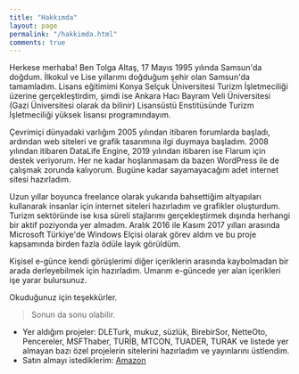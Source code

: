 ```yaml
---
title: "Hakkımda"
layout: page
permalink: "/hakkimda.html"
comments: true
---
```

Herkese merhaba!
Ben Tolga Altaş, 17 Mayıs 1995 yılında Samsun'da doğdum. İlkokul ve Lise yıllarımı doğduğum şehir olan Samsun'da tamamladım. Lisans eğitimimi Konya Selçuk Üniversitesi Turizm İşletmeciliği üzerine gerçekleştirdim, şimdi ise Ankara Hacı Bayram Veli Üniversitesi (Gazi Üniversitesi olarak da bilinir) Lisansüstü Enstitüsünde Turizm İşletmeciliği yüksek lisansı programındayım.

Çevrimiçi dünyadaki varlığım 2005 yılından itibaren forumlarda başladı, ardından web siteleri ve grafik tasarımına ilgi duymaya başladım. 2008 yılından itibaren DataLife Engine, 2019 yılından itibaren ise Flarum için destek veriyorum. Her ne kadar hoşlanmasam da bazen WordPress ile de çalışmak zorunda kalıyorum. Bugüne kadar sayamayacağım adet internet sitesi hazırladım.

Uzun yıllar boyunca freelance olarak yukarıda bahsettiğim altyapıları kullanarak insanlar için internet siteleri hazırladım ve grafikler oluşturdum. Turizm sektöründe ise kısa süreli stajlarımı gerçekleştirmek dışında herhangi bir aktif poziyonda yer almadım. Aralık 2016 ile Kasım 2017 yılları arasında Microsoft Türkiye'de Windows Elçisi olarak görev aldım ve bu proje kapsamında birden fazla ödüle layık görüldüm.

Kişisel e-günce kendi görüşlerimi diğer içeriklerin arasında kaybolmadan bir arada derleyebilmek için hazırladım. Umarım e-güncede yer alan içerikleri işe yarar bulursunuz.

Okuduğunuz için teşekkürler.

> Sonun da sonu olabilir.

- Yer aldığım projeler: DLETurk, mukuz, süzlük, BirebirSor, NetteOto, Pencereler, MSFThaber, TURİB, MTCON, TUADER, TURAK ve listede yer almayan bazı özel projelerin sitelerini hazırladım ve yayınlarını üstlendim.
- Satın almayı istediklerim: [Amazon](https://www.amazon.com.tr/hz/wishlist/ls/143UEVEX92IQX/)
